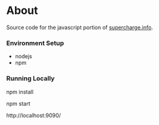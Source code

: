 # About

Source code for the javascript portion of [supercharge.info](https://supercharge.info).

### Environment Setup

* nodejs
* npm


### Running Locally

npm install

npm start

http://localhost:9090/